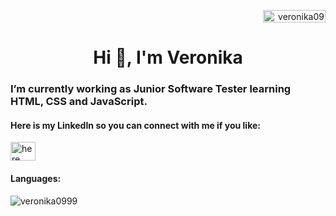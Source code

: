<!--
**Veronika0999/Veronika0999** is a ✨ _special_ ✨ repository because its `README.md` (this file) appears on your GitHub profile.

Here are some ideas to get you started:


- 👯 I’m looking to collaborate on ...
- 🤔 I’m looking for help with ...
- 💬 Ask me about ...
- 📫 How to reach me: ...
- 😄 Pronouns: ...
- ⚡ Fun fact: ...
-->
<p align="right"> <img src="https://komarev.com/ghpvc/?username=veronika0999&label=Profile%20views&color=ff7e99&style=flat" alt="veronika0999" width="100" height="20" /> </p>

<h1 align="center">Hi 👋, I'm Veronika</h1>
<h3 align="center"></h3>

<h3 align="left">I’m currently working as Junior Software Tester learning HTML, CSS and JavaScript.</h3>

<h4 align="left">Here is my LinkedIn so you can connect with me if you like:</h4>
<p align="left">
<a href="https://linkedin.com/in/veronika-k-421732269/" target="blank"><img align="center" src="https://raw.githubusercontent.com/rahuldkjain/github-profile-readme-generator/master/src/images/icons/Social/linked-in-alt.svg" alt="here" height="30" width="40" /></a>
</p>

<h4 align="left">Languages:</h4>


<p><img align="left" src="https://github-readme-stats.vercel.app/api/top-langs?username=veronika0999&show_icons=true&locale=en&layout=compact" alt="veronika0999" /></p>



